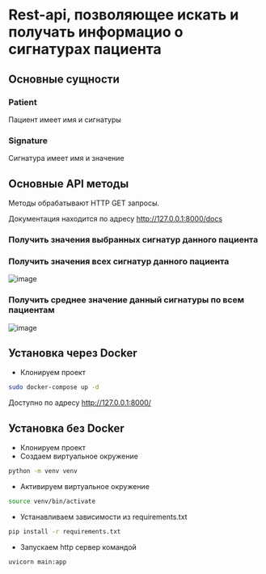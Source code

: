 # Rest-api, позволяющее искать и получать информацио о сигнатурах пациента



## Основные сущности

### Patient

Пациент имеет имя и сигнатуры

### Signature

Сигнатура имеет имя и значение

## Основные API методы

Методы обрабатывают HTTP GET запросы.

Документация находится по адресу http://127.0.0.1:8000/docs

### Получить значения выбранных сигнатур данного пациента

### Получить значения всех сигнатур данного пациента

![image](https://user-images.githubusercontent.com/81371413/128726174-608bd83a-a6ee-4f66-b157-f9d3cc0ea2a7.png)


### Получить среднее значение данный сигнатуры по всем пациентам

![image](https://user-images.githubusercontent.com/81371413/128725834-27635d71-6547-45ad-968f-5ab91a89678b.png)


## Установка через Docker<br>
* Клонируем проект
```bash
sudo docker-compose up -d
```

Доступно по адресу http://127.0.0.1:8000/



## Установка без Docker<br>
* Клонируем проект
* Создаем виртуальное окружение 
```bash
python -m venv venv
```
* Активируем виртуальное окружение
```bash
source venv/bin/activate
```
* Устанавливаем зависимости из requirements.txt
```bash
pip install -r requirements.txt
```
* Запускаем http сервер командой
```bash
uvicorn main:app
```




